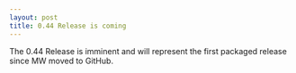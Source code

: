 ```yaml
---
layout: post
title: 0.44 Release is coming
---
```


The 0.44 Release is imminent and will represent the first packaged release since MW moved to GitHub.